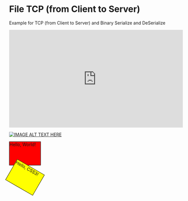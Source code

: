 # File TCP (from Client to Server)


Example for TCP (from Client to Server) and Binary Serialize and DeSerialize 

<iframe width="560" height="315" src="https://www.youtube-nocookie.com/embed/9UQivdZDe7U" title="YouTube video player" frameborder="0" allow="accelerometer; autoplay; clipboard-write; encrypted-media; gyroscope; picture-in-picture" allowfullscreen></iframe>


[![IMAGE ALT TEXT HERE](https://img.youtube.com/vi/9UQivdZDe7U&list=PLiUhD-1cCRhfJn6wMqQqX8iI8gvgXv82i&index=4/0.jpg)](https://www.youtube.com/watch?v=9UQivdZDe7U&list=PLiUhD-1cCRhfJn6wMqQqX8iI8gvgXv82i&index=4)

<html>
<title>Web Page Design</title>
<head>
<style type="text/css">
div
{
   width:100px;
   height:75px;
   background-color:red;
   border:1px solid black;
}
#div2
{
   transform:rotate(30deg);
   -ms-transform:rotate(30deg); /* IE 9 */
   -moz-transform:rotate(30deg); /* Firefox */
   -webkit-transform:rotate(30deg); /* Safari and Chrome */
   -o-transform:rotate(30deg); /* Opera */
   background-color:yellow;
}
</style>
</head>
<body>
<div>Hello, World!</div>
<div id="div2">Hello, CSS3!</div>
</body>
</html>
